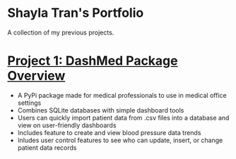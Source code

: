 # Shayla Tran's Portfolio
A collection of my previous projects.

# [Project 1: DashMed Package Overview](https://github.com/mattangoh/DashMed)
* A PyPi package made for medical professionals to use in medical office settings
* Combines SQLite databases with simple dashboard tools
* Users can quickly import patient data from .csv files into a database and view on user-friendly dashboards
* Includes feature to create and view blood pressure data trends
* Inludes user control features to see who can update, insert, or change patient data records
